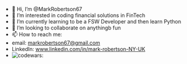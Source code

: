 - 👋 Hi, I’m @MarkRobertson67
- 👀 I’m interested in coding financial solutions in FinTech
- 🌱 I’m currently learning to be a FSW Developer and then learn Python
- 💞️ I’m looking to collaborate on anythingb fun
- 📫 How to reach me: 
- email: <markrobertson67@gmail.com>
- LinkedIn: www.linkedin.com/in/mark-robertson-NY-UK
- ![codewars:](https://www.codewars.com/users/Solaris666/badges/large)

<!---
MarkRobertson67/MarkRobertson67 is a ✨ special ✨ repository because its `README.md` (this file) appears on your GitHub profile.
You can click the Preview link to take a look at your changes.
--->
